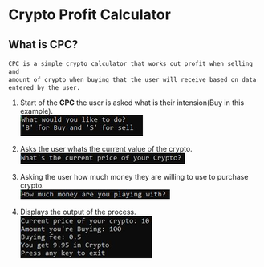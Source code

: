 # Crypto Profit Calculator

## What is CPC?
    CPC is a simple crypto calculator that works out profit when selling and 
    amount of crypto when buying that the user will receive based on data entered by the user.


1. Start of the **CPC** the user is asked what is their intension(Buy in this example).<br>
![Initial](https://github.com/AldrinMD/Crypto_Calculator/blob/master/Screenshot/Initial.JPG)

2. Asks the user whats the current value of the crypto.<br>
![Acquiring price data](https://github.com/AldrinMD/Crypto_Calculator/blob/master/Screenshot/Acquiring%20price%20data.JPG)

3. Asking the user how much money they are willing to use to purchase crypto.<br>
![Investment amount](https://github.com/AldrinMD/Crypto_Calculator/blob/master/Screenshot/Investment%20amount.JPG)

4. Displays the output of the process.<br>
![Display output](https://github.com/AldrinMD/Crypto_Calculator/blob/master/Screenshot/Display%20output.JPG)



